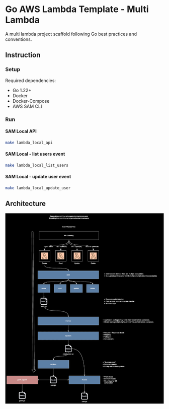 # Go AWS Lambda Template - Multi Lambda

A multi lambda project scaffold following Go best practices and conventions.

## Instruction

### Setup

Required dependencies:

- Go 1.22+
- Docker
- Docker-Compose
- AWS SAM CLI

### Run

#### SAM Local API

```zsh
make lambda_local_api
```

#### SAM Local - list users event

```zsh
make lambda_local_list_users
```

#### SAM Local - update user event

```zsh
make lambda_local_update_user
```

## Architecture

![system architecture](./diagrams/Go%20Microservice%20Arch-Multi%20Lambda.drawio.svg)
